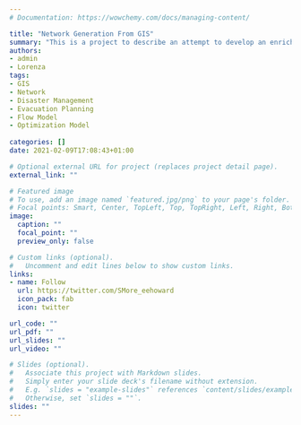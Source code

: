 ```yaml
---
# Documentation: https://wowchemy.com/docs/managing-content/

title: "Network Generation From GIS"
summary: "This is a project to describe an attempt to develop an enriched pedestrain network. The project deals with development of methods to extract from an enrriched GIS data a detailed netwrok description together with attributes of the area under consideration."
authors: 
- admin
- Lorenza
tags: 
- GIS
- Network
- Disaster Management
- Evacuation Planning
- Flow Model
- Optimization Model
  
categories: []
date: 2021-02-09T17:08:43+01:00

# Optional external URL for project (replaces project detail page).
external_link: ""

# Featured image
# To use, add an image named `featured.jpg/png` to your page's folder.
# Focal points: Smart, Center, TopLeft, Top, TopRight, Left, Right, BottomLeft, Bottom, BottomRight.
image:
  caption: ""
  focal_point: ""
  preview_only: false

# Custom links (optional).
#   Uncomment and edit lines below to show custom links.
links:
- name: Follow
  url: https://twitter.com/SMore_eehoward
  icon_pack: fab
  icon: twitter

url_code: ""
url_pdf: ""
url_slides: ""
url_video: ""

# Slides (optional).
#   Associate this project with Markdown slides.
#   Simply enter your slide deck's filename without extension.
#   E.g. `slides = "example-slides"` references `content/slides/example-slides.md`.
#   Otherwise, set `slides = ""`.
slides: ""
---
```

